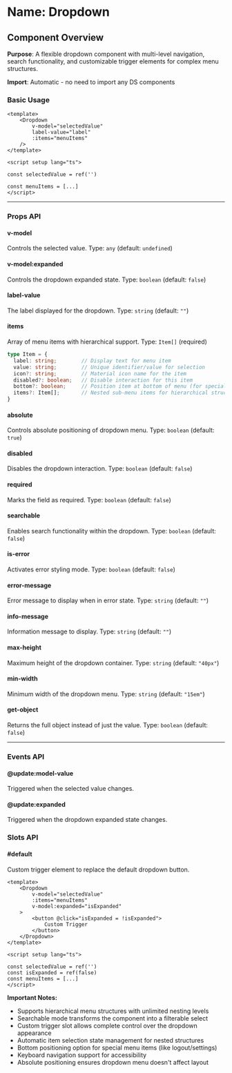 # Name: Dropdown
## Component Overview

**Purpose**: A flexible dropdown component with multi-level navigation, search functionality, and customizable trigger elements for complex menu structures.

**Import**: Automatic - no need to import any DS components

### Basic Usage

```vue
<template>
    <Dropdown 
        v-model="selectedValue"
        label-value="label"
        :items="menuItems"
    />
</template>

<script setup lang="ts">

const selectedValue = ref('')

const menuItems = [...]
</script>
```

---

### Props API

#### v-model
Controls the selected value. Type: `any` (default: `undefined`)

#### v-model:expanded
Controls the dropdown expanded state. Type: `boolean` (default: `false`)

#### label-value
The label displayed for the dropdown. Type: `string` (default: `""`)

#### items
Array of menu items with hierarchical support. Type: `Item[]` (required)

```typescript
type Item = {
  label: string;        // Display text for menu item
  value: string;        // Unique identifier/value for selection
  icon?: string;        // Material icon name for the item
  disabled?: boolean;   // Disable interaction for this item
  bottom?: boolean;     // Position item at bottom of menu (for special items)
  items?: Item[];       // Nested sub-menu items for hierarchical structure
}
```

#### absolute
Controls absolute positioning of dropdown menu. Type: `boolean` (default: `true`)

#### disabled
Disables the dropdown interaction. Type: `boolean` (default: `false`)

#### required
Marks the field as required. Type: `boolean` (default: `false`)

#### searchable
Enables search functionality within the dropdown. Type: `boolean` (default: `false`)

#### is-error
Activates error styling mode. Type: `boolean` (default: `false`)

#### error-message
Error message to display when in error state. Type: `string` (default: `""`)

#### info-message
Information message to display. Type: `string` (default: `""`)

#### max-height
Maximum height of the dropdown container. Type: `string` (default: `"40px"`)

#### min-width
Minimum width of the dropdown menu. Type: `string` (default: `"15em"`)

#### get-object
Returns the full object instead of just the value. Type: `boolean` (default: `false`)

---

### Events API

#### @update:model-value
Triggered when the selected value changes.

#### @update:expanded
Triggered when the dropdown expanded state changes.

### Slots API

#### #default
Custom trigger element to replace the default dropdown button.

```vue
<template>
    <Dropdown 
        v-model="selectedValue"
        :items="menuItems"
        v-model:expanded="isExpanded"
    >
        <button @click="isExpanded = !isExpanded">
            Custom Trigger
        </button>
    </Dropdown>
</template>

<script setup lang="ts">

const selectedValue = ref('')
const isExpanded = ref(false)
const menuItems = [...]
</script>
```

**Important Notes:**
- Supports hierarchical menu structures with unlimited nesting levels
- Searchable mode transforms the component into a filterable select
- Custom trigger slot allows complete control over the dropdown appearance
- Automatic item selection state management for nested structures
- Bottom positioning option for special menu items (like logout/settings)
- Keyboard navigation support for accessibility
- Absolute positioning ensures dropdown menu doesn't affect layout